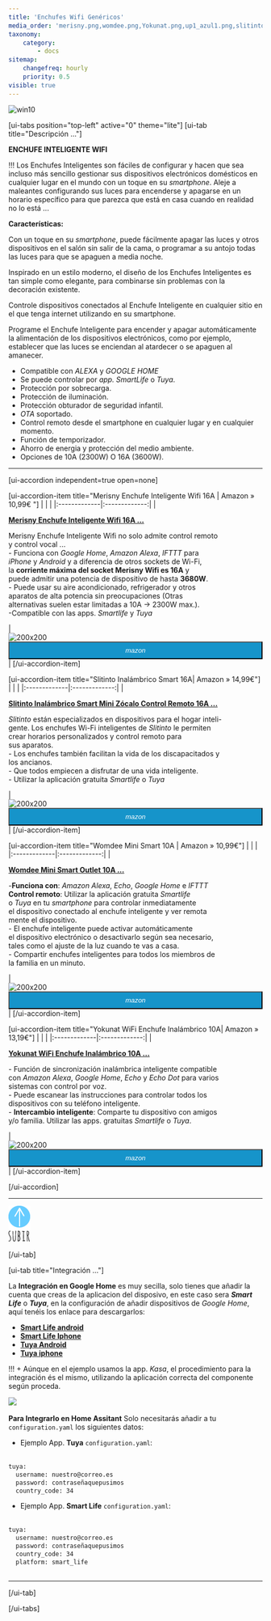 ```yaml
---
title: 'Enchufes Wifi Genéricos'
media_order: 'merisny.png,womdee.png,Yokunat.png,up1_azul1.png,slitinto.png,integracion_google_home.gif'
taxonomy:
    category:
        - docs
sitemap:
    changefreq: hourly
    priority: 0.5
visible: true
---
```


![win10](image://os-compat.png)

[ui-tabs position="top-left" active="0" theme="lite"]
[ui-tab title="Descripción ..."]

**ENCHUFE INTELIGENTE WIFI**

!!! Los Enchufes Inteligentes son fáciles de configurar y hacen que sea incluso más sencillo gestionar sus dispositivos electrónicos domésticos en cualquier lugar en el mundo con un toque en su _smartphone_. Aleje a maleantes configurando sus luces para encenderse y apagarse en un horario específico para que parezca que está en casa cuando en realidad no lo está ...

**Características:**

Con un toque en su _smartphone_, puede fácilmente apagar las luces y otros dispositivos en el salón sin salir de la cama, o programar a su antojo todas las luces para que se apaguen a media noche.

Inspirado en un estilo moderno, el diseño de los Enchufes Inteligentes es tan simple como elegante, para combinarse sin problemas con la decoración existente.

Controle dispositivos conectados al Enchufe Inteligente en cualquier sitio en el que tenga internet utilizando en su smartphone.

Programe el Enchufe Inteligente para encender y apagar automáticamente la alimentación de los dispositivos electrónicos, como por ejemplo, establecer que las luces se enciendan al atardecer o se apaguen al amanecer.

- Compatible con _ALEXA_ y _GOOGLE HOME_
- Se puede controlar por _app._ _SmartLife_ o _Tuya_.
- Protección por sobrecarga.
- Protección de iluminación.
- Protección obturador de seguridad infantil.
- _OTA_ soportado.
- Control remoto desde el smartphone en cualquier lugar y en cualquier momento.
- Función de temporizador.
- Ahorro de energia y protección del medio ambiente.
- Opciones de 10A (2300W) O 16A (3600W).


---

[ui-accordion independent=true open=none]

[ui-accordion-item title="Merisny Enchufe Inteligente Wifi 16A | Amazon » 10,99€ "]
|  |  |
|:-------------|:-------------:|
| <p>[**Merisny Enchufe Inteligente Wifi 16A ...**](https://amzn.to/2YM5Rfb)</p><p>Merisny Enchufe Inteligente Wifi no solo admite control remoto<br />y control vocal ...<br />- Funciona con _Google Home_, _Amazon Alexa_, _IFTTT_ para<br />_iPhone_ y _Android_ y a diferencia de otros sockets de Wi-Fi, <br />la **corriente máxima del socket Merisny Wifi es 16A** y<br />puede admitir una potencia de dispositivo de hasta **3680W**.<br />- Puede usar su aire acondicionado, refrigerador y otros<br />aparatos de alta potencia sin preocupaciones (Otras<br />alternativas suelen estar limitadas a 10A -> 2300W max.).<br />-Compatible con las apps. _Smartlife_ y _Tuya_</p> | <div> ![200x200][amzn-merisny] <a href="https://amzn.to/2YM5Rfb" alt="amazon-link" target="_blank"><button type="button" style="color:#fff;background-color:#1694CA;width:100%;height:35px;"><i class="fa fa-amazon">mazon</i></button></a> </div> |
[/ui-accordion-item]

[ui-accordion-item title="Slitinto Inalámbrico Smart 16A| Amazon » 14,99€"]
|  |  |
|:-------------|:-------------:|
| <p>[**Slitinto Inalámbrico Smart Mini Zócalo Control Remoto 16A ...**](https://amzn.to/2QhIabH)</p><p>_Slitinto_ están especializados en dispositivos para el hogar inteli-<br />gente. Los enchufes Wi-Fi inteligentes de _Slitinto_ le permiten<br />crear horarios personalizados y control remoto para<br />sus aparatos. <br />- Los enchufes también facilitan la vida de los discapacitados y<br /> los ancianos.<br />- Que todos empiecen a disfrutar de una vida inteligente.<br />- Utilizar la aplicación gratuita _Smartlife_ o _Tuya_</p> | <div> ![200x200][amzn-slitinto] <a href="https://amzn.to/2QhIabH" alt="amazon-link" target="_blank"><button type="button" style="color:#fff;background-color:#1694CA;width:100%;height:35px;"><i class="fa fa-amazon">mazon</i></button></a> </div> |
[/ui-accordion-item]     
    
[ui-accordion-item title="Womdee Mini Smart 10A | Amazon » 10,99€"]
|  |  |
|:-------------|:-------------:|
| <p>[**Womdee Mini Smart Outlet 10A ...**](https://amzn.to/2VXZ1GB)</p><p>-**Funciona con**: _Amazon Alexa_, _Echo_, _Google Home_ e _IFTTT_<br />**Control remoto**: Utilizar la aplicación gratuita _Smartlife_<br />o _Tuya_ en tu _smartphone_ para controlar inmediatamente<br />el dispositivo conectado al enchufe inteligente y ver remota<br />mente el dispositivo.<br />- El enchufe inteligente puede activar automáticamente<br />el dispositivo electrónico o desactivarlo según sea necesario,<br /> tales como el ajuste de la luz cuando te vas a casa.<br />- Compartir enchufes inteligentes para todos los miembros de<br /> la familia en un minuto.</p> | <div> ![200x200][amzn-womdee] <a href="https://amzn.to/2VXZ1GB" alt="amazon-link" target="_blank"><button type="button" style="color:#fff;background-color:#1694CA;width:100%;height:35px;"><i class="fa fa-amazon">mazon</i></button></a> </div> |
[/ui-accordion-item]

[ui-accordion-item title="Yokunat WiFi Enchufe Inalámbrico 10A| Amazon » 13,19€"]
|  |  |
|:-------------|:-------------:|
| <p>[**Yokunat WiFi Enchufe Inalámbrico 10A ...**](https://amzn.to/2EsbFmi)</p><p>- Función de sincronización inalámbrica inteligente compatible<br />con _Amazon Alexa_, _Google Home_, _Echo_ y _Echo Dot_ para varios<br />sistemas con control por voz.<br />- Puede escanear las instrucciones para controlar todos los<br />dispositivos con su teléfono inteligente.<br />- **Intercambio inteligente**: Comparte tu dispositivo con amigos<br /> y/o familia. Utilizar las apps. gratuitas _Smartlife_ o _Tuya_.</p> | <div> ![200x200][amzn-yokunat] <a href="https://amzn.to/2EsbFmi" alt="amazon-link" target="_blank"><button type="button" style="color:#fff;background-color:#1694CA;width:100%;height:35px;"><i class="fa fa-amazon">mazon</i></button></a> </div> |
[/ui-accordion-item]
    
[/ui-accordion]

<!--- REFERENCIA A IMAGENES AL PIE DEl ARTÍCULO --->

[amzn-merisny]: user://pages/03.enchufes-Inteligentes/04.enchufes-wifi-genericos/merisny.png?lightbox=1024&cropResize=200,200
[amzn-womdee]: user://pages/03.enchufes-Inteligentes/04.enchufes-wifi-genericos/womdee.png?lightbox=1024&cropResize=200,200
[amzn-yokunat]: user://pages/03.enchufes-Inteligentes/04.enchufes-wifi-genericos/Yokunat.png?lightbox=1024&cropResize=200,200
[amzn-slitinto]: user://pages/03.enchufes-Inteligentes/04.enchufes-wifi-genericos/slitinto.png?lightbox=1024&cropResize=200,200    

---

[![](up1_azul1.png)](# "Volver al Inicio")

[/ui-tab]

[ui-tab title="Integración ..."]

La **Integración en Google Home** es muy secilla, solo tienes que añadir la cuenta que creas de la aplicacion del disposivo, en este caso sera **_Smart Life_**  o  **_Tuya_**,  en la configuración de añadir dispositivos de _Google Home_, aquí tenéis los enlace para descargarlos:
 * [**Smart Life android**](http://bit.ly/2JnEUtN)
 * [**Smart Life Iphone**](https://apple.co/2DVyRsK)
 * [**Tuya Android**](http://bit.ly/2ZYql5T)
 * [**Tuya iphone**](https://apple.co/2vIrNeD)

!!! + Aúnque en el ejemplo usamos la app. _Kasa_, el procedimiento para la integración és el mismo, utilizando la aplicación correcta del componente según proceda.

![](integracion_google_home.gif)

**Para Integrarlo en Home Assitant**
Solo necesitarás añadir a tu `configuration.yaml` los siguientes datos:

+ Ejemplo  App. **Tuya** `configuration.yaml`:

```text

tuya:
  username: nuestro@correo.es
  password: contraseñaquepusimos
  country_code: 34 

```
+ Ejemplo  App. **Smart Life** `configuration.yaml`:

```text
​
tuya:
  username: nuestro@correo.es
  password: contraseñaquepusimos
  country_code: 34
  platform: smart_life
​
```
---

[/ui-tab]

[/ui-tabs]
